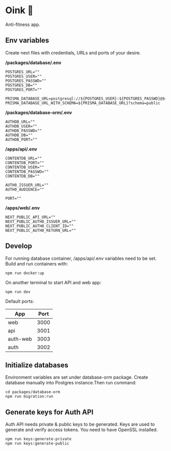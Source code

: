 # Oink :pig_nose:

Anti-fitness app.

## Env variables

Create next files with credentials, URLs and ports of your desire.

**/packages/database/.env**

```
POSTGRES_URL=""
POSTGRES_USER=""
POSTGRES_PASSWD=""
POSTGRES_DB=""
POSTGRES_PORT=""

PRISMA_DATABASE_URL=postgresql://${POSTGRES_USER}:${POSTGRES_PASSWD}@${POSTGRES_URL}:${POSTGRES_PORT}/${POSTGRES_DB}
PRISMA_DATABASE_URL_WITH_SCHEMA=${PRISMA_DATABASE_URL}?schema=public
```

**/packages/database-orm/.env**

```
AUTHDB_URL=""
AUTHDB_USER=""
AUTHDB_PASSWD=""
AUTHDB_DB=""
AUTHDB_PORT=""
```

**/apps/api/.env**

```
CONTENTDB_URL=""
CONTENTDB_PORT=""
CONTENTDB_USER=""
CONTENTDB_PASSWD=""
CONTENTDB_DB=""

AUTH0_ISSUER_URL=""
AUTH0_AUDIENCE=""

PORT=""
```

**/apps/web/.env**

```
NEXT_PUBLIC_API_URL=""
NEXT_PUBLIC_AUTH0_ISSUER_URL=""
NEXT_PUBLIC_AUTH0_CLIENT_ID=""
NEXT_PUBLIC_AUTH0_RETURN_URL=""
```

## Develop

For running database container, /apps/api/.env variables need to be set. Build and run containers with:

```
npm run docker:up
```

On another terminal to start API and web app:

```
npm run dev
```

Default ports:

| App      | Port |
| -------- | ---- |
| web      | 3000 |
| api      | 3001 |
| auth-web | 3003 |
| auth     | 3002 |

## Initialize databases

Environment variables are set under database-orm package. Create database manually into Postgres instance.Then run command:

```
cd packages/database-orm
npm run migration:run
```

## Generate keys for Auth API

Auth API needs private & public keys to be generated. Keys are used to generate and verify access tokens. You need to have OpenSSL installed.

```
npm run keys:generate-private
npm run keys:generate-public
```
